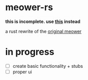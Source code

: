 # meower-rs
**this is incomplete. use [this](https://github.com/ellipticobj/meower) instead**

a rust rewrite of the [original meower](https://github.com/ellipticobj/meower)

# in progress
- [ ] create basic functionality + stubs
- [ ] proper ui
